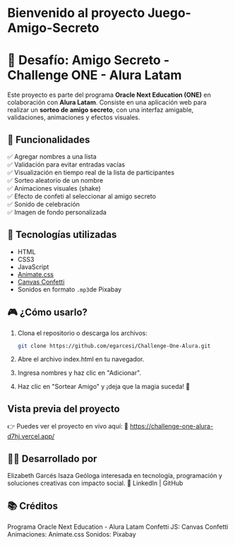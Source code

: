 # Bienvenido al proyecto Juego-Amigo-Secreto # 
# 🎁 Desafío: Amigo Secreto - Challenge ONE - Alura Latam

Este proyecto es parte del programa **Oracle Next Education (ONE)** en colaboración con **Alura Latam**. Consiste en una aplicación web para realizar un **sorteo de amigo secreto**, con una interfaz amigable, validaciones, animaciones y efectos visuales.

## 🌟 Funcionalidades

✅ Agregar nombres a una lista  
✅ Validación para evitar entradas vacías  
✅ Visualización en tiempo real de la lista de participantes  
✅ Sorteo aleatorio de un nombre  
✅ Animaciones visuales (shake)  
✅ Efecto de confeti al seleccionar al amigo secreto  
✅ Sonido de celebración  
✅ Imagen de fondo personalizada    

## 🚀 Tecnologías utilizadas

- HTML
- CSS3
- JavaScript
- [Animate.css](https://animate.style/)
- [Canvas Confetti](https://www.npmjs.com/package/canvas-confetti)
- Sonidos en formato `.mp3`de Pixabay


## 🎮 ¿Cómo usarlo?

1. Clona el repositorio o descarga los archivos:
   ```bash
   git clone https://github.com/egarcesi/Challenge-One-Alura.git

2. Abre el archivo index.html en tu navegador.

3. Ingresa nombres y haz clic en "Adicionar".

4. Haz clic en "Sortear Amigo" y ¡deja que la magia suceda! 🎉
   

## Vista previa del proyecto

👉 Puedes ver el proyecto en vivo aquí:
🔗 https://challenge-one-alura-d7hj.vercel.app/

## 👩‍💻 Desarrollado por

Elizabeth Garcés Isaza
Geóloga interesada en tecnología, programación y soluciones creativas con impacto social. 💚
LinkedIn | GitHub

## 📚 Créditos

Programa Oracle Next Education - Alura Latam
Confetti JS: Canvas Confetti
Animaciones: Animate.css
Sonidos: Pixabay

